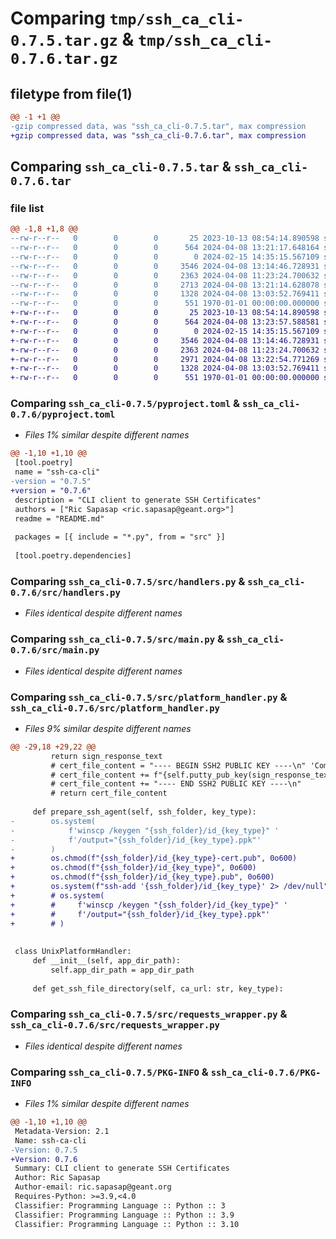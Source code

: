 # Comparing `tmp/ssh_ca_cli-0.7.5.tar.gz` & `tmp/ssh_ca_cli-0.7.6.tar.gz`

## filetype from file(1)

```diff
@@ -1 +1 @@
-gzip compressed data, was "ssh_ca_cli-0.7.5.tar", max compression
+gzip compressed data, was "ssh_ca_cli-0.7.6.tar", max compression
```

## Comparing `ssh_ca_cli-0.7.5.tar` & `ssh_ca_cli-0.7.6.tar`

### file list

```diff
@@ -1,8 +1,8 @@
--rw-r--r--   0        0        0       25 2023-10-13 08:54:14.890598 ssh_ca_cli-0.7.5/README.md
--rw-r--r--   0        0        0      564 2024-04-08 13:21:17.648164 ssh_ca_cli-0.7.5/pyproject.toml
--rw-r--r--   0        0        0        0 2024-02-15 14:35:15.567109 ssh_ca_cli-0.7.5/src/__init__.py
--rw-r--r--   0        0        0     3546 2024-04-08 13:14:46.728931 ssh_ca_cli-0.7.5/src/handlers.py
--rw-r--r--   0        0        0     2363 2024-04-08 11:23:24.700632 ssh_ca_cli-0.7.5/src/main.py
--rw-r--r--   0        0        0     2713 2024-04-08 13:21:14.628078 ssh_ca_cli-0.7.5/src/platform_handler.py
--rw-r--r--   0        0        0     1328 2024-04-08 13:03:52.769411 ssh_ca_cli-0.7.5/src/requests_wrapper.py
--rw-r--r--   0        0        0      551 1970-01-01 00:00:00.000000 ssh_ca_cli-0.7.5/PKG-INFO
+-rw-r--r--   0        0        0       25 2023-10-13 08:54:14.890598 ssh_ca_cli-0.7.6/README.md
+-rw-r--r--   0        0        0      564 2024-04-08 13:23:57.588581 ssh_ca_cli-0.7.6/pyproject.toml
+-rw-r--r--   0        0        0        0 2024-02-15 14:35:15.567109 ssh_ca_cli-0.7.6/src/__init__.py
+-rw-r--r--   0        0        0     3546 2024-04-08 13:14:46.728931 ssh_ca_cli-0.7.6/src/handlers.py
+-rw-r--r--   0        0        0     2363 2024-04-08 11:23:24.700632 ssh_ca_cli-0.7.6/src/main.py
+-rw-r--r--   0        0        0     2971 2024-04-08 13:22:54.771269 ssh_ca_cli-0.7.6/src/platform_handler.py
+-rw-r--r--   0        0        0     1328 2024-04-08 13:03:52.769411 ssh_ca_cli-0.7.6/src/requests_wrapper.py
+-rw-r--r--   0        0        0      551 1970-01-01 00:00:00.000000 ssh_ca_cli-0.7.6/PKG-INFO
```

### Comparing `ssh_ca_cli-0.7.5/pyproject.toml` & `ssh_ca_cli-0.7.6/pyproject.toml`

 * *Files 1% similar despite different names*

```diff
@@ -1,10 +1,10 @@
 [tool.poetry]
 name = "ssh-ca-cli"
-version = "0.7.5"
+version = "0.7.6"
 description = "CLI client to generate SSH Certificates"
 authors = ["Ric Sapasap <ric.sapasap@geant.org>"]
 readme = "README.md"
 
 packages = [{ include = "*.py", from = "src" }]
 
 [tool.poetry.dependencies]
```

### Comparing `ssh_ca_cli-0.7.5/src/handlers.py` & `ssh_ca_cli-0.7.6/src/handlers.py`

 * *Files identical despite different names*

### Comparing `ssh_ca_cli-0.7.5/src/main.py` & `ssh_ca_cli-0.7.6/src/main.py`

 * *Files identical despite different names*

### Comparing `ssh_ca_cli-0.7.5/src/platform_handler.py` & `ssh_ca_cli-0.7.6/src/platform_handler.py`

 * *Files 9% similar despite different names*

```diff
@@ -29,18 +29,22 @@
         return sign_response_text
         # cert_file_content = "---- BEGIN SSH2 PUBLIC KEY ----\n" 'Comment: "SSH-CA"\n'
         # cert_file_content += f"{self.putty_pub_key(sign_response_text)}"
         # cert_file_content += "---- END SSH2 PUBLIC KEY ----\n"
         # return cert_file_content
 
     def prepare_ssh_agent(self, ssh_folder, key_type):
-        os.system(
-            f'winscp /keygen "{ssh_folder}/id_{key_type}" '
-            f'/output="{ssh_folder}/id_{key_type}.ppk"'
-        )
+        os.chmod(f"{ssh_folder}/id_{key_type}-cert.pub", 0o600)
+        os.chmod(f"{ssh_folder}/id_{key_type}", 0o600)
+        os.chmod(f"{ssh_folder}/id_{key_type}.pub", 0o600)
+        os.system(f"ssh-add '{ssh_folder}/id_{key_type}' 2> /dev/null")
+        # os.system(
+        #     f'winscp /keygen "{ssh_folder}/id_{key_type}" '
+        #     f'/output="{ssh_folder}/id_{key_type}.ppk"'
+        # )
 
 
 class UnixPlatformHandler:
     def __init__(self, app_dir_path):
         self.app_dir_path = app_dir_path
 
     def get_ssh_file_directory(self, ca_url: str, key_type):
```

### Comparing `ssh_ca_cli-0.7.5/src/requests_wrapper.py` & `ssh_ca_cli-0.7.6/src/requests_wrapper.py`

 * *Files identical despite different names*

### Comparing `ssh_ca_cli-0.7.5/PKG-INFO` & `ssh_ca_cli-0.7.6/PKG-INFO`

 * *Files 1% similar despite different names*

```diff
@@ -1,10 +1,10 @@
 Metadata-Version: 2.1
 Name: ssh-ca-cli
-Version: 0.7.5
+Version: 0.7.6
 Summary: CLI client to generate SSH Certificates
 Author: Ric Sapasap
 Author-email: ric.sapasap@geant.org
 Requires-Python: >=3.9,<4.0
 Classifier: Programming Language :: Python :: 3
 Classifier: Programming Language :: Python :: 3.9
 Classifier: Programming Language :: Python :: 3.10
```

